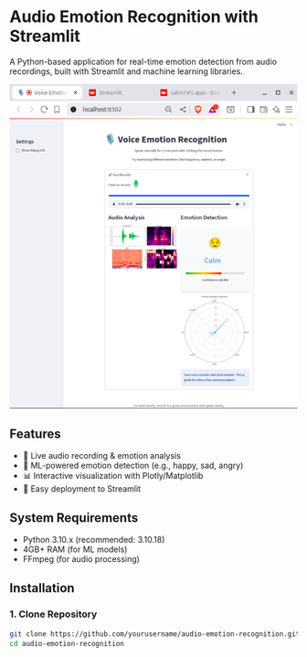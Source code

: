 # Audio Emotion Recognition with Streamlit

A Python-based application for real-time emotion detection from audio recordings, built with Streamlit and machine learning libraries.

![Demo Screenshot](demo.png)

## Features
- 🎤 Live audio recording & emotion analysis
- 🧠 ML-powered emotion detection (e.g., happy, sad, angry)
- 📊 Interactive visualization with Plotly/Matplotlib
- 🚀 Easy deployment to Streamlit

## System Requirements
- Python 3.10.x (recommended: 3.10.18)
- 4GB+ RAM (for ML models)
- FFmpeg (for audio processing)

## Installation

### 1. Clone Repository
```bash
git clone https://github.com/yourusername/audio-emotion-recognition.git
cd audio-emotion-recognition
